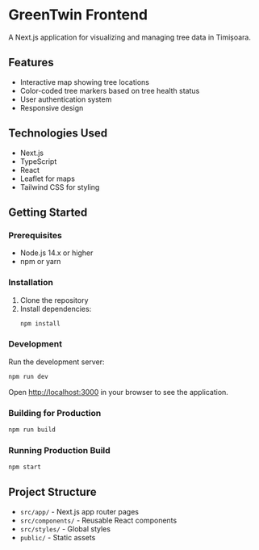 # GreenTwin Frontend

A Next.js application for visualizing and managing tree data in Timișoara.

## Features

- Interactive map showing tree locations
- Color-coded tree markers based on tree health status
- User authentication system
- Responsive design

## Technologies Used

- Next.js
- TypeScript
- React
- Leaflet for maps
- Tailwind CSS for styling

## Getting Started

### Prerequisites

- Node.js 14.x or higher
- npm or yarn

### Installation

1. Clone the repository
2. Install dependencies:
   ```bash
   npm install
   ```

### Development

Run the development server:

```bash
npm run dev
```

Open [http://localhost:3000](http://localhost:3000) in your browser to see the application.

### Building for Production

```bash
npm run build
```

### Running Production Build

```bash
npm start
```

## Project Structure

- `src/app/` - Next.js app router pages
- `src/components/` - Reusable React components
- `src/styles/` - Global styles
- `public/` - Static assets
